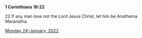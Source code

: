 **1 Corinthians 16:22**

22 If any man love not the Lord Jesus Christ, let him be Anathema Maranatha.

[Monday 24-January, 2022](https://t.me/s/daily_scripture)

